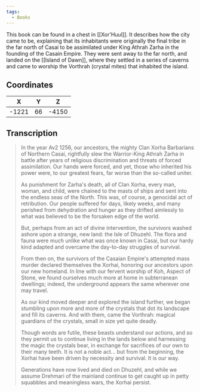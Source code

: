 ```yaml
---
tags:
  - Books
---
```


This book can be found in a chest in [[Xor'Huul]]. It describes how the city came to be, explaining that its inhabitants were originally the final tribe in the far north of Casai to be assimilated under King Athrah Zarha in the founding of the Casain Empire. They were sent away to the far north, and landed on the [[Island of Dawn]], where they settled in a series of caverns and came to worship the Vorthrah (crystal mites) that inhabited the island.

## Coordinates
| **X** | **Y** | **Z** |
| :---: | :---: | :---: |
| -1221 |  66   | -4150 |

## Transcription
> In the year Av2 1256, our ancestors, the mighty Clan Xorha Barbarians of Northern Casai, rightfully slew the Warrior-King Athrah Zarha in battle after years of religious discrimination and threats of forced assimilation. Our hands were forced, and yet, those who inherited his power were, to our greatest fears, far worse than the so-called uniter.
>
> As punishment for Zarha's death, all of Clan Xorha, every man, woman, and child, were chained to the masts of ships and sent into the endless seas of the North. This was, of course, a genocidal act of retribution. Our people suffered for days, likely weeks, and many perished from dehydration and hunger as they drifted aimlessly to what was believed to be the forsaken edge of the world.
>
> But, perhaps from an act of divine intervention, the survivors washed ashore upon a strange, new land: the Isle of Dhuzehl. The flora and fauna were much unlike what was once known in Casai, but our hardy kind adapted and overcame the day-to-day struggles of survival.
>
> From then on, the survivors of the Casaian Empire's attempted mass murder declared themselves the Xorhai, honoring our ancestors upon our new homeland. In line with our fervent worship of Koh, Aspect of Stone, we found ourselves much more at home in subterranean dwellings; indeed, the underground appears the same wherever one may travel.
>
> As our kind moved deeper and explored the island further, we began stumbling upon more and more of the crystals that dot its landscape and fill its caverns. And with them, came the Vorthrah: magical guardians of the crystals, small in size yet quite deadly.
>
> Though words are futile, these beasts understand our actions, and so they permit us to continue living in the lands below and harnessing the magic the crystals bear, in exchange for sacrifices of our own to their many teeth. It is not a noble act... but from the beginning, the Xorhai have been driven by necessity and survival. It is our way.
>
> Generations have now lived and died on Dhuzehl, and while we assume Drehmari of the mainland continue to get caught up in petty squabbles and meaningless wars, the Xorhai persist.

